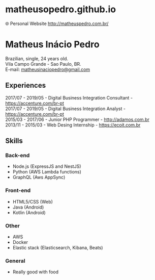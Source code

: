 # matheusopedro.github.io
🌐 Personal Website http://matheuspedro.com.br/

# Matheus Inácio Pedro

Brazilian, single, 24 years old.<br>
Vila Campo Grande - Sao Paulo, BR.<br>
E-mail: [matheusinaciopedro@gmail.com](mailto:matheusinaciopedro@gmail.com)

## Experiences

2017/07 - 2019/05 - Digital Business Integration Consultant - <https://accenture.com/br-pt>  
2017/07 - 2019/05 - Digital Business Integration Analyst - <https://accenture.com/br-pt>  
2015/03 - 2017/06 - Junior PHP Programmer - <http://adamos.com.br>  
2013/11 - 2015/03 - Web Desing Internship - <https://ecoit.com.br>

## Skills

### Back-end

- Node.js (ExpressJS and NestJS)
- Python (AWS Lambda functions)
- GraphQL (Aws AppSync)

### Front-end

- HTML5/CSS (Web)
- Java (Android)
- Kotlin (Android)

### Other

- AWS 
- Docker
- Elastic stack (Elasticsearch, Kibana, Beats)

### General

- Really good with food
